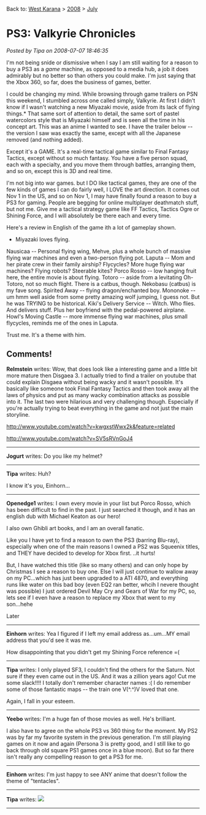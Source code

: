 Back to: [West Karana](/posts/westkarana.md) > [2008](/posts/2008/westkarana.md) > [July](./westkarana.md)
# PS3: Valkyrie Chronicles

*Posted by Tipa on 2008-07-07 18:46:35*

I'm not being snide or dismissive when I say I am still waiting for a reason to buy a PS3 as a *game* machine, as opposed to a media hub, a job it does admirably but no better so than others you could make. I'm just saying that the Xbox 360, so far, does the business of games, better.

I could be changing my mind. While browsing through game trailers on PSN this weekend, I stumbled across one called simply, Valkyrie. At first I didn't know if I wasn't watching a new Miyazaki movie, aside from its lack of flying things.* That same sort of attention to detail, the same sort of pastel watercolors style that is Miyazaki himself and is seen all the time in his concept art. This was an anime I wanted to see. I have the trailer below -- the version I saw was exactly the same, except with all the Japanese removed (and nothing added).

Except it's a GAME. It's a real-time tactical game similar to Final Fantasy Tactics, except without so much fantasy. You have a five person squad, each with a specialty, and you move them through battles, arranging them, and so on, except this is 3D and real time.

I'm not big into war games. but I DO like tactical games, they are one of the few kinds of games I can do fairly well, I LOVE the art direction. It comes out Nov 1 in the US, and so on Nov 1, I may have finally found a reason to buy a PS3 for gaming. People are begging for online multiplayer deathmatch stuff, but not me. Give me a tactical strategy game like FF Tactics, Tactics Ogre or Shining Force, and I will absolutely be there each and every time.

Here's a review in English of the game ith a lot of gameplay shown.


* Miyazaki loves flying.

Nausicaa -- Personal flying wing, Mehve, plus a whole bunch of massive flying war machines and even a two-person flying pot.
Laputa -- Mom and her pirate crew in their family airship? Flycycles? More huge flying war machines? Flying robots? Steerable kites?
Porco Rosso -- low hanging fruit here, the entire movie is about flying.
Totoro -- aside from a levitating Oh-Totoro, not so much flight. There is a catbus, though. Nekobasu (catbus) is my fave song.
Spirited Away -- flying dragon/enchanted boy.
Mononoke -- um hmm well aside from some pretty amazing wolf jumping, I guess not. But he was TRYING to be historical.
Kiki's Delivery Service -- Witch. Who flies. And delivers stuff. Plus her boyfriend with the pedal-powered airplane.
Howl's Moving Castle -- more immense flying war machines, plus small flycycles, reminds me of the ones in Laputa.

Trust me. It's a theme with him.

## Comments!

**Relmstein** writes: Wow, that does look like a interesting game and a little bit more mature then Disgaea 3. I actually tried to find a trailer on youtube that could explain Disgaea without being wacky and it wasn't possible. It's basically like someone took Final Fantasy Tactics and then took away all the laws of physics and put as many wacky combination attacks as possible into it. The last two were hilarious and very challenging though. Especially if you're actually trying to beat everything in the game and not just the main storyline.

<http://www.youtube.com/watch?v=kwgxstWwx2k&feature=related>

<http://www.youtube.com/watch?v=SV5sRVnGoJ4>

---

**Jogurt** writes: Do you like my helmet?

---

**Tipa** writes: Huh?

I know it's you, Einhorn...

---

**Openedge1** writes: I own every movie in your list but Porco Rosso, which has been difficult to find in the past. I just searched it though, and it has an english dub with Michael Keaton as our hero!

I also own Ghibli art books, and I am an overall fanatic.

Like you I have yet to find a reason to own the PS3 (barring Blu-ray), especially when one of the main reasons I owned a PS2 was Squeenix titles, and THEY have decided to develop for Xbox first.
..it hurts!

But, I have watched this title (like so many others) and can only hope by Christmas I see a reason to buy one. Else I will just continue to wallow away on my PC...which has just been upgraded to a ATI 4870, and everything runs like water on this bad boy (even EQ2 ran better, whcih I nevere thought was possible)
I just ordered Devil May Cry and Gears of War for my PC, so, lets see if I even have a reason to replace my Xbox that went to my son...hehe

Later

---

**Einhorn** writes: Yea I figured if I left my email address as...um...MY email address that you'd see it was me.

How disappointing that you didn't get my Shining Force reference =(

---

**Tipa** writes: I only played SF3, I couldn't find the others for the Saturn. Not sure if they even came out in the US. And it was a zillion years ago! Cut me some slack!!!! I totally don't remember character names :( I do remember some of those fantastic maps -- the train one V(^.^)V loved that one.

Again, I fall in your esteem.

---

**Yeebo** writes: I'm a huge fan of those movies as well. He's brilliant.

I also have to agree on the whole PS3 vs 360 thing for the moment. My PS2 was by far my favorite system in the previous generation. I'm still playing games on it now and again (Persona 3 is pretty good, and I still like to go back through old square PS1 games once in a blue moon). But so far there isn't really any compelling reason to get a PS3 for me.

---

**Einhorn** writes: I'm just happy to see ANY anime that doesn't follow the theme of "tentacles".

---

**Tipa** writes: ![](http://craphound.com/images/octo_pied_building_by_FilthyLuker.jpg)

---

